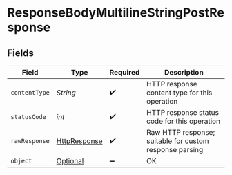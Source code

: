 # ResponseBodyMultilineStringPostResponse


## Fields

| Field                                                                                                                           | Type                                                                                                                            | Required                                                                                                                        | Description                                                                                                                     |
| ------------------------------------------------------------------------------------------------------------------------------- | ------------------------------------------------------------------------------------------------------------------------------- | ------------------------------------------------------------------------------------------------------------------------------- | ------------------------------------------------------------------------------------------------------------------------------- |
| `contentType`                                                                                                                   | *String*                                                                                                                        | :heavy_check_mark:                                                                                                              | HTTP response content type for this operation                                                                                   |
| `statusCode`                                                                                                                    | *int*                                                                                                                           | :heavy_check_mark:                                                                                                              | HTTP response status code for this operation                                                                                    |
| `rawResponse`                                                                                                                   | [HttpResponse<InputStream>](https://docs.oracle.com/en/java/javase/11/docs/api/java.net.http/java/net/http/HttpResponse.html)   | :heavy_check_mark:                                                                                                              | Raw HTTP response; suitable for custom response parsing                                                                         |
| `object`                                                                                                                        | [Optional<ResponseBodyMultilineStringPostResponseBody>](../../models/operations/ResponseBodyMultilineStringPostResponseBody.md) | :heavy_minus_sign:                                                                                                              | OK                                                                                                                              |